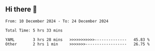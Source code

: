 ## Hi there 👋

<!-- TECHNOLOGIES:START -->
<!-- TECHNOLOGIES:END -->

<!--START_SECTION:waka-->

```txt
From: 10 December 2024 - To: 24 December 2024

Total Time: 5 hrs 33 mins

YAML        3 hrs 28 mins   >>>>>>>>>>>--------------   45.83 %
Other       2 hrs 1 min     >>>>>>>------------------   26.75 %
```

<!--END_SECTION:waka-->

